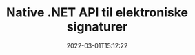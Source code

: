 ---
############################# Static ############################
layout: "product"
date: 2022-03-01T15:12:22
draft: false
#operation: 
#signaturetype: 
#fileformat: 
#productName: Java
lang: da
#productCode: java
#otherformats: 
#breadcrumb: Put  signature on  for Java
product: "Signature"
product_tag: "signature"
platform: ".NET"
platform_tag: "net"

############################# Head ############################
head_title: ".NET Digital Signature API - Electronic Sign PDF Word Excel-billeder"
head_description: "C# .NET digital signatur API, eSignature-bibliotek til elektronisk signering af PDF, Word, Excel-regneark, PowerPoint, billeder og grafikdokumentformater."

############################# Header ############################
title: "Native .NET API til elektroniske signaturer"
description: "Tilføj digitale signaturer til dokumentformater og implementer populære e-signaturtyper (tekst, billede, QR-kode, stregkode, stempel og metadata) i .NET-applikationer."
button:
    enable: true

############################# SubMenu ############################
submenu:
    enable: true
    
    left:
        img_alt: "GroupDocs.Signature for .NET"
        image: "https://www.groupdocs.cloud/templates/groupdocs/images/product-logos/groupdocs-signature-net.png"
        product: "GroupDocs.Signature"
        platform: ".NET"

    middle:
        button:
            # button loop
            - link: "#overview"
              text: "Oversigt"

            # button loop
            - link: "#features"
              text: "Funktioner"

            # button loop
            - link: "#support"
              text: "Support"

            # button loop
            - link: "https://products.groupdocs.app/signature"
              text: "Live demo"

            # button loop
            - link: "https://purchase.groupdocs.com/pricing/signature/net"
              text: "Prissætning"

    right:
        link_download: "https://downloads.groupdocs.com/signature"
        link_learn: "https://docs.groupdocs.com/signature/net/"
        link_buy: "https://purchase.groupdocs.com"

############################# Overview ############################
overview:
    enable: true
    content: |
      Brug GroupDocs.Signature til .NET API til at bygge applikationer i C#, ASP.NET og andre .NET-baserede teknologier, der giver dig mulighed for at signere digitale forretningsdokumenter såsom PDF, Microsoft Word, Excel-regneark, PowerPoint-præsentationer, billeder, OpenDocument og andre branchestandard filformater uden at skulle installere yderligere software. Dette elektroniske signaturbibliotek er nemt at arbejde med, og .NET-udviklere kan nemt tilføje avancerede digitale signaturfunktioner i deres applikationer, hvilket giver brugerne mulighed for sikkert at signere, søge og verificere e-signaturer fra populære dokumentformater. Det understøtter implementering af en række signaturtyper som tekst, billede, stregkode, QR-kode, formularfelt, stempel og metadata.  

      Dokumentsignatur-API'en giver dig enkle og avancerede søgemuligheder, så du hurtigt kan finde dine nødvendige signaturer på et dokument. Mulighederne for at anvende signaturstyling, udseendestyring og tilpasse signaturegenskaber såsom dimensioner, skygge, justering og mere er også mulige med denne funktionsrige dokumentsignerings-API.  

      GroupDocs.Signature til .NET kan bruges i ethvert udviklingsmiljø, der understøtter .NET-platformen. Den er kompatibel med alle .NET-baserede sprog og understøtter populære operativsystemer (Windows, Linux, MacOS), hvor Mono eller .NET frameworks (inklusive .NET Core) kan installeres.
    tabs:
      enable: true
      
      ## TAB ONE ##
      tab_one:
        description: |
          Følgende er en oversigt over GroupDocs.Signature til .NET:
      
        left:
          enable: true
          icon: "fab fa-html5"
          title: "Signaturtyper"
          content: |
            * Tekst signatur
            * Billedsignatur
            * Digitale signaturer
            * QR-kode signatur
            * Stregkode signatur
            * Stempel signatur
            * Metadata signatur
      
      ## TAB TWO ##
      tab_two:
        description: |
          GroupDocs.Signature til .NET understøtter visning af alle populære [dokumentfilformater](https://docs.groupdocs.com/signature/net/supported-document-formats/). Med blot et par linjer kode kan du tilføje PDF-signatur, Microsoft Office Word, Excel-regneark, Billede, HTML, Outlook-e-mail, OneNote, Project og grafikvisningsmuligheder i dine .NET-applikationer.

        left:
          enable: true
          table:
            # table loop
            - title: "Microsoft Office"
              content: |
                * **Word:** DOC, DOCX, DOCM, DOT, DOTX, DOTM, RTF, TXT
                * **Excel:** XLS, XLSX, XLSM, XLSB, XLTM, XLT, XLTM, XLTX, XLAM, SXC, SpreadsheetML
                * **PowerPoint:** PPT, PPTX, PPS, PPSX, PPSM, POT, POTM, POTX, PPTM

        right:
          enable: true
          table:
            # table loop
            - title: "Images & Other Formats"
              content: |
                * **Billeder**: JPG, BMP, PNG, TIFF, GIF, DCM, WEBP
                * **OpenDocument**: ODT, OTT, OTS, ODS, ODP, OTP, ODG
                * **Jpeg2000**: JP2, JPF, JPX, J2K, J2C, JPM
                * **Metafiler**: EMF, WMF, CMX
                * **Transportabel**: PDF
                * **Skalerbar vektorgrafik**: CDR, SVG
                * **Adobe Photoshop**: PSD
                * **Andre**: DJVU

      ## TAB THREE ##
      tab_three:
        description: |
          GroupDocs.Signature til .NET understøtter følgende operativsystemer, rammer og pakkeadministratorer:
        
        left:
          enable: true
          table:
            # table loop
            - icon: "fab fa-windows"
              title: "Operativsystemer"
              content: |
                * Windows Desktop
                * Windows Server
                * Windows Azure
                * Linux
                * MacOS

            # table loop
            - icon: "fas fa-code"
              title: "Understøttede rammer"
              content: |
                * .NET Framework 2.0 or higher
                * Mono Framework 1.2 or higher
                * .NET Standard 2.0
                * .NET Core 2.0
                * .NET Core 2.1

        right:
          enable: true
          table:
            # table loop
            - icon: "fas fa-box"
              title: "Pakkeadministrator"
              content: |
                * NuGet

            # table loop
            - icon: "fas fa-tools"
              title: "Udviklingsmiljøer"
              content: |
                * Microsoft Visual Studio
                * Xamarin.Android
                * Xamarin.IOS
                * Xamarin.Mac
                * MonoDevelop

############################# Features ############################
features:
    enable: true
    title: "GroupDocs.Signature til .NET-funktioner"

    feature:
      # feature loop
      - icon: "fas fa-copy"
        content: "Opret, søg, opdater, skjul, bekræft og slet e-signaturer fra understøttede dokumentformater"

      # feature loop
      - icon: "fas fa-eye"
        content: "Angiv XML Advanced Electronic Signatures (XAdES) til Excel-regneark"

      # feature loop
      - icon: "fas fa-bolt"
        content: "Hent billedindhold fra dokumenter, der er signeret med QR-kode, stregkode og billedsignaturer"
      
      # feature loop
      - icon: "fas fa-file-powerpoint"
        content: "Indstil højde, bredde, marginer og justering for tekst eller billedsignatur og placer på specifik side"

      # feature loop
      - icon: "fas fa-code"
        content: "Søg, bekræft og underskriv PowerPoint-præsentationsdokumenter digitalt"

      # feature loop
      - icon: "fas fa-cloud"
        content: "Signer tekstbehandlingsdokumentformater med indbyggede tekstvandmærker"

      # feature loop
      - icon: "fas fa-remove-format"
        content: "Understøtter afrundede hjørner til rektangulære stempelsignaturtyper"

      # feature loop
      - icon: "fas fa-comment-slash"
        content: "Anvend tekst- eller billedsignatur på specifikt Excel-ark eller indstil e-signatur på tværs af alle ark"

      # feature loop
      - icon: "fas fa-location-arrow"
        content: "Angiv et bestemt række- og kolonnenummer for at placere tekst eller billedsignatur i Excel-ark"

      # feature loop
      - icon: "fas fa-border-all"
        content: "Anvend skygge på tekstsignatur i Microsoft PowerPoint og opsæt dens farve, vinkel og gennemsigtighed"

      # feature loop
      - icon: "fas fa-wrench"
        content: "Konfigurer tekstsignaturkantstile og skrifttypeindstillinger til Excel-ark"

      # feature loop
      - icon: "fas fa-columns"
        content: "Indstil billedsignaturtype, f.eks. Rund eller firkantet & konfigurer margener, skriftfarve, rotation"

      # feature loop
      - icon: "fas fa-file-word"
        content: "Anvend digitale certifikater til dokumenter, regneark og PDF-filer med signaturlinje"

      # feature loop
      - icon: "fas fa-envelope"
        content: "Udfør farveindstillinger, anvend gennemsigtighed og rotation på tekstsignatur"

      # feature loop
      - icon: "fas fa-print"
        content: "Indstil lysstyrke og gråtoneindstillinger og angiv indrykning af billedsignatur i et billede"

      # feature loop
      - icon: "fas fa-file-archive"
        content: "Integrer brugerdefinerede objekter, serialiser samt krypter og dekrypter metadatasignaturværdier for PDF-dokument"

      # feature loop
      - icon: "fas fa-lock"
        content: "Skjul, fjern eller tilpas udseendet af digitale signaturer fra PDF-dokumenter"

      # feature loop
      - icon: "fas fa-file-code"
        content: "Signer PDF-dokumenter med digitalt formularfelt og tekstsignatur som billede, anmærkning, klistermærke eller vandmærke"
      
      # feature loop
      - icon: "fas fa-fill-drip"
        content: "Sæt tekstsignatur i formularfelter i MS Word og PDF-dokumenter"

      # feature loop
      - icon: "fas fa-file-excel"
        content: "Angiv vilkårlige sider med dokumenter til behandling af signatur eller eSignatur udvidet verifikation for Word-filer"

      # feature loop
      - icon: "fas fa-heading"
        content: "Gem signeret billedfil i andet format og eksporter signeret regneark som billede eller flersidet TIFF"

      # feature loop
      - icon: "fas fa-project-diagram"
        content: "Tildel, rediger og fjern adgangskode til signerede filer og anvend e-signatur på adgangskodebeskyttede filer"

      # feature loop
      - icon: "fas fa-cube"
        content: "eSign-regneark, PowerPoint-dias, Word-dokumenter og billeder med brugerdefinerede objekter i metadata"

      # feature loop
      - icon: "fab fa-uncharted"
        content: "Indstil signaturbørstestile som solid, tekstur, lineær gradient og radial gradient"

      # feature loop
      - icon: "fab fa-uncharted"
        content: "Signer dokumenter med tilpasset krypteret QR-kodetekst eller data"

      # feature loop
      - icon: "fab fa-uncharted"
        content: "Søg og signer filer med DjVu-format som billeddokument"

      # feature loop
      - icon: "fab fa-uncharted"
        content: "Udtræk dokumentoplysninger, f.eks. sideantal, gennem fil-URL"

      # feature loop
      - icon: "fab fa-uncharted"
        content: "Søg, underskriv og bekræft CorelDraw-filer som billeddokumenter"

      # feature loop
      - icon: "fab fa-uncharted"
        content: "Hold historik over behandlede eller slettede signaturoplysninger gemt i metadataene"

      # feature loop
      - icon: "fab fa-uncharted"
        content: "Føj brugerdefineret dataobjekt, VCard eller e-mailobjekt til QR-kode og bekræft krypteret QR-kode i PDF-filer"

    more_feature:
      # more_feature_loop
      - title: "Tilføj nemt digitale signaturer"
        content: |
          GroupDocs.Signature for .NET API giver dig mulighed for at tilføje forskellige typer signaturer til understøttede filformater. Signaturtyperne, såsom tekst, billede, digital, stempel, QR-kode, stregkode og metadata kan anvendes ved hjælp af GroupDocs.Signature til .NET. Følgende kodeeksempel viser, hvordan man anvender tekstsignatur på et PDF-dokument:

          ```cs
          using (Signature signature = new Signature("D:\\sample.pdf"))
          {
          TextSignOptions options = new TextSignOptions("John Smith")
          {
          // sæt tekstfarve
          ForeColor = Color.Red
          };
          // underskrive dokument til fil
          signature.Sign("D:\\signed.pdf", options);
          }
          ```

      # more_feature_loop
      - title: "Understøttede stregkodesignaturtyper"
        content: |
          Vores signaturmanipulation API tilbyder dig funktion til at anvende stregkodesignaturer til understøttede dokumentformater. GroupDocs.Signature til .NET understøtter forskellige stregkodetyper, såsom Code128, Code39Extended, Code39Standard, EAN14, EAN8, ITF14, UPCA og UPCE. Et statisk objekt med navnet "AllTypes" leveres også til at understøtte alle registrerede stregkodetyper.

      # more_feature_loop
      - title: "Søg efter signaturer og certifikater"
        content: |
          GroupDocs.Signature for .NET API, giver dig mulighed for at søge efter digitale certifikater fra Word-dokumenter, Excel-regneark og PDF-filer. Du kan også hente alle digitale certifikater, der er registreret i systemet. Metadatasignaturer kan også søges i Word-dokumenter, Excel-regneark, billeder og PDF-filer ved hjælp af GroupDocs.Signature til .NET API.  

          Gennem GroupDocs.Signature for .NET API kan du søge efter QR-kode- og stregkodesignaturer i ethvert dokument, præsentation, regneark, billede samt PDF-fil og hente søgeresultaterne. Du kan også søge efter tilpassede dataobjekter fra dokumenter, der er signeret med QR-kodesignatur.

      # more_feature_loop
      - title: "Avancerede søgemuligheder for stregkode"
        content: |
          Du kan meget nemt søge og finde din ønskede stregkode gennem GroupDocs.Signature for.NET API, da vores signatur-API tilbyder avancerede søgemuligheder. Disse giver dig mulighed for at søge stregkode på en bestemt side, søge i et dokument, angive forskellige sider, der skal søges (første, sidste, lige, ulige), søge efter stregkode af en bestemt kodningstype, søge stregkode baseret på specifik tekststreng eller søge stregkode baseret på streng med "indeholder" mulighed.

############################# Support ############################
support:
    enable: true

############################# Solutions ############################
solutions:
    enable: true
    title: "GroupDocs.Signature tilbyder API'er til dokumentvisning til andre populære udviklingsmiljøer"

    solution:
        # solution loop
        - img_alt: "GroupDocs.Signature for Java"
          image: "https://www.groupdocs.cloud/templates/groupdocs/images/product-logos/groupdocs-signature-java.png"
          product: "GroupDocs.Signature"
          platform: "Java"
          link: "/signature/java/"

############################# Back to top ###############################
back_to_top:
  enable: true
---